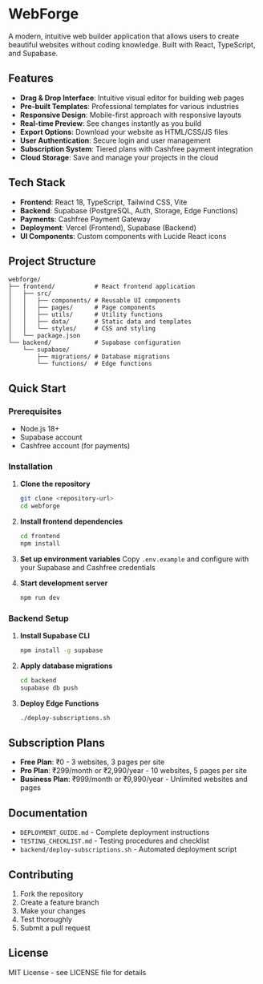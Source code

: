 # WebForge

A modern, intuitive web builder application that allows users to create beautiful websites without coding knowledge. Built with React, TypeScript, and Supabase.

## Features

- **Drag & Drop Interface**: Intuitive visual editor for building web pages
- **Pre-built Templates**: Professional templates for various industries
- **Responsive Design**: Mobile-first approach with responsive layouts
- **Real-time Preview**: See changes instantly as you build
- **Export Options**: Download your website as HTML/CSS/JS files
- **User Authentication**: Secure login and user management
- **Subscription System**: Tiered plans with Cashfree payment integration
- **Cloud Storage**: Save and manage your projects in the cloud

## Tech Stack

- **Frontend**: React 18, TypeScript, Tailwind CSS, Vite
- **Backend**: Supabase (PostgreSQL, Auth, Storage, Edge Functions)
- **Payments**: Cashfree Payment Gateway
- **Deployment**: Vercel (Frontend), Supabase (Backend)
- **UI Components**: Custom components with Lucide React icons

## Project Structure

```
webforge/
├── frontend/           # React frontend application
│   ├── src/
│   │   ├── components/ # Reusable UI components
│   │   ├── pages/      # Page components
│   │   ├── utils/      # Utility functions
│   │   ├── data/       # Static data and templates
│   │   └── styles/     # CSS and styling
│   └── package.json
└── backend/            # Supabase configuration
    └── supabase/
        ├── migrations/ # Database migrations
        └── functions/  # Edge functions
```

## Quick Start

### Prerequisites
- Node.js 18+
- Supabase account
- Cashfree account (for payments)

### Installation

1. **Clone the repository**
   ```bash
   git clone <repository-url>
   cd webforge
   ```

2. **Install frontend dependencies**
   ```bash
   cd frontend
   npm install
   ```

3. **Set up environment variables**
   Copy `.env.example` and configure with your Supabase and Cashfree credentials

4. **Start development server**
   ```bash
   npm run dev
   ```

### Backend Setup

1. **Install Supabase CLI**
   ```bash
   npm install -g supabase
   ```

2. **Apply database migrations**
   ```bash
   cd backend
   supabase db push
   ```

3. **Deploy Edge Functions**
   ```bash
   ./deploy-subscriptions.sh
   ```

## Subscription Plans

- **Free Plan**: ₹0 - 3 websites, 3 pages per site
- **Pro Plan**: ₹299/month or ₹2,990/year - 10 websites, 5 pages per site
- **Business Plan**: ₹999/month or ₹9,990/year - Unlimited websites and pages

## Documentation

- `DEPLOYMENT_GUIDE.md` - Complete deployment instructions
- `TESTING_CHECKLIST.md` - Testing procedures and checklist
- `backend/deploy-subscriptions.sh` - Automated deployment script

## Contributing

1. Fork the repository
2. Create a feature branch
3. Make your changes
4. Test thoroughly
5. Submit a pull request

## License

MIT License - see LICENSE file for details